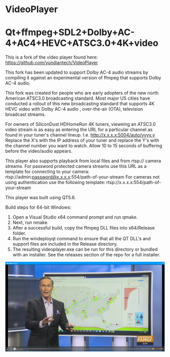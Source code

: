 # VideoPlayer
# Qt+ffmpeg+SDL2+Dolby+AC-4+AC4+HEVC+ATSC3.0+4K+video 

This is a fork of the video player found here:  https://github.com/yundiantech/VideoPlayer

This fork has been updated to support Dolby AC-4 audio streams by compiling it against an experimental version of ffmpeg that supports Dolby AC-4 audio.

This fork was created for people who are early adopters of the new north American ATSC3.0 broadcasting standard.  Most major US cities have conducted a rollout of this new broadcasting standard that supports 4K HEVC video with Dolby AC-4 audio , over-the-air (OTA), television broadcast streams.

For owners of SiliconDust HDHomeRun 4K tuners, vieweing an ATSC3.0 video stream is as easy as entering the URL for a particular channel as found in your tuner's channel lineup.  I.e. http://x.x.x.x:5004/auto/vyyy.y  Replace the X's with the IP address of your tuner and replace the Y's with the channel number you want to watch.  Allow 10 to 15 seconds of buffering before the video/audio appears.

This player also supports playback from local files and from rtsp:// camera streams.  For password protected camera streams use this URL as a template for connecting to your camera: rtsp://admin:password@x.x.x.x:554/path-of-your-stream
For cameras not using authentication use the following template: rtsp://x.x.x.x:554/path-of-your-stream

This player was built using QT5.6.  

Build steps for 64-bit Windows:
1. Open a Visual Studio x64 command prompt and run qmake.
2. Next, run nmake.
3. After a successful build, copy the ffmpeg DLL files into x64/Release folder.
4. Run the windeployqt command to ensure that all the QT DLL's and support files are included in the Release directory.
5. The resulting videoplayer.exe can be run for this directory or bundled with an installer.  See the releases section of the repo for a full installer.


![alt text](https://github.com/ferrellsl/VideoPlayer/blob/main/screenshot.png?raw=true)

